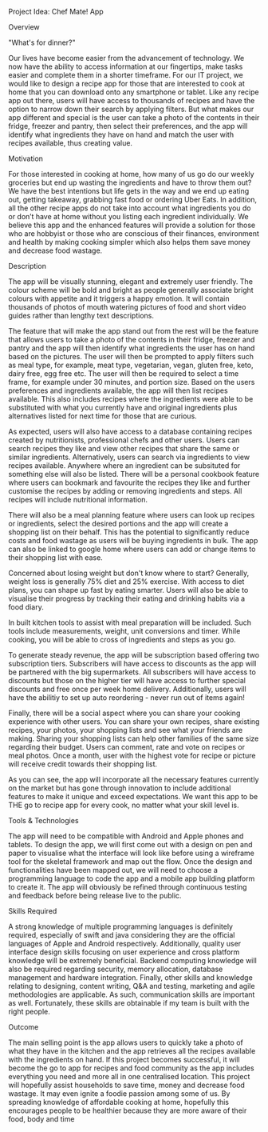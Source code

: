 Project Idea: Chef Mate! App

Overview

"What's for dinner?"

Our lives have become easier from the advancement of technology. We now have the ability to access information at our fingertips, make tasks easier and complete them in a shorter timeframe. For our IT project, we would like to design a recipe app for those that are interested to cook at home that you can download onto any smartphone or tablet. Like any recipe app out there, users will have access to thousands of recipes and have the option to narrow down their search by applying filters. But what makes our app different and special is the user can take a photo of the contents in their fridge, freezer and pantry, then select their preferences, and the app will identify what ingredients they have on hand and match the user with recipes available, thus creating value.

Motivation

For those interested in cooking at home, how many of us go do our weekly groceries but end up wasting the ingredients and have to throw them out? We have the best intentions but life gets in the way and we end up eating out, getting takeaway, grabbing fast food or ordering Uber Eats. In addition, all the other recipe apps do not take into account what ingredients you do or don’t have at home without you listing each ingredient individually. We believe this app and the enhanced features will provide a solution for those who are hobbyist or those who are conscious of their finances, environment and health by making cooking simpler which also helps them save money and decrease food wastage.

Description

The app will be visually stunning, elegant and extremely user friendly. The colour scheme will be bold and bright as people generally associate bright colours with appetite and it triggers a happy emotion. It will contain thousands of photos of mouth watering pictures of food and short video guides rather than lengthy text descriptions.

The feature that will make the app stand out from the rest will be the feature that allows users to take a photo of the contents in their fridge, freezer and pantry and the app will then identify what ingredients the user has on hand based on the pictures. The user will then be prompted to apply filters such as meal type, for example, meat type, vegetarian, vegan, gluten free, keto, dairy free, egg free etc. The user will then be required to select a time frame, for example under 30 minutes, and portion size. Based on the users preferences and ingredients available, the app will then list recipes available. This also includes recipes where the ingredients were able to be substituted with what you currently have and original ingredients plus alternatives listed for next time for those that are curious.

As expected, users will also have access to a database containing recipes created by nutritionists, professional chefs and other users. Users can search recipes they like and view other recipes that share the same or similar ingredients. Alternatively, users can search via ingredients to view recipes available. Anywhere where an ingredient can be subsituted for something else will also be listed. There will be a personal cookbook feature where users can bookmark and favourite the recipes they like and further customise the recipes by adding or removing ingredients and steps. All recipes will include nutritional information.

There will also be a meal planning feature where users can look up recipes or ingredients, select the desired portions and the app will create a shopping list on their behalf. This has the potential to significantly reduce costs and food wastage as users will be buying ingredients in bulk. The app can also be linked to google home where users can add or change items to their shopping list with ease.

Concerned about losing weight but don't know where to start? Generally, weight loss is generally 75% diet and 25% exercise. With access to diet plans, you can shape up fast by eating smarter. Users will also be able to visualise their progress by tracking their eating and drinking habits via a food diary. 

In built kitchen tools to assist with meal preparation will be included. Such tools include measurements, weight, unit conversions and timer. While cooking, you will be able to cross of ingredients and steps as you go.

To generate steady revenue, the app will be subscription based offering two subscription tiers. Subscribers will have access to discounts as the app will be partnered with the big supermarkets. All subscribers will have access to discounts but those on the higher tier will have access to further special discounts and free once per week home delivery. Additionally, users will have the abilitiy to set up auto reordering - never run out of items again!

Finally, there will be a social aspect where you can share your cooking experience with other users. You can share your own recipes, share existing recipes, your photos, your shopping lists and see what your friends are making. Sharing your shopping lists can help other families of the same size regarding their budget. Users can comment, rate and vote on recipes or meal photos. Once a month, user with the highest vote for recipe or picture will receive credit towards their shopping list.

As you can see, the app will incorporate all the necessary features currently on the market but has gone through innovation to include additional features to make it unique and exceed expectations. We want this app to be THE go to recipe app for every cook, no matter what your skill level is.

Tools & Technologies

The app will need to be compatible with Android and Apple phones and tablets. To design the app, we will first come out with a design on pen and paper to visualise what the interface will look like before using a wireframe tool for the skeletal framework and map out the flow. Once the design and functionalities have been mapped out, we will need to choose a programming language to code the app and a mobile app building platform to create it. The app will obviously be refined through continuous testing and feedback before being release live to the public.

Skills Required

A strong knowledge of multiple programming languages is definitely required, especially of swift and java considering they are the official languages of Apple and Android respectively. Additionally, quality user interface design skills focusing on user experience and cross platform knowledge will be extremely beneficial. Backend computing knowledge will also be required regarding security, memory allocation, database management and hardware integration. Finally, other skills and knowledge relating to designing, content writing, Q&A and testing, marketing and agile methodologies are applicable. As such, communication skills are important as well. Fortunately, these skills are obtainable if my team is built with the right people.

Outcome

The main selling point is the app allows users to quickly take a photo of what they have in the kitchen and the app retrieves all the recipes available with the ingredients on hand. If this project becomes successful, it will become the go to app for recipes and food community as the app includes everything you need and more all in one centralised location. This project will hopefully assist households to save time, money and decrease food wastage. It may even ignite a foodie passion among some of us. By spreading knowledge of affordable cooking at home, hopefully this encourages people to be healthier because they are more aware of their food, body and time
